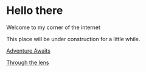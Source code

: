 # Hello there

Welcome to my corner of the internet

This place will be under construction for a little while.

[Adventure Awaits](storyContents.md)

[Through the lens](photopage.md)

